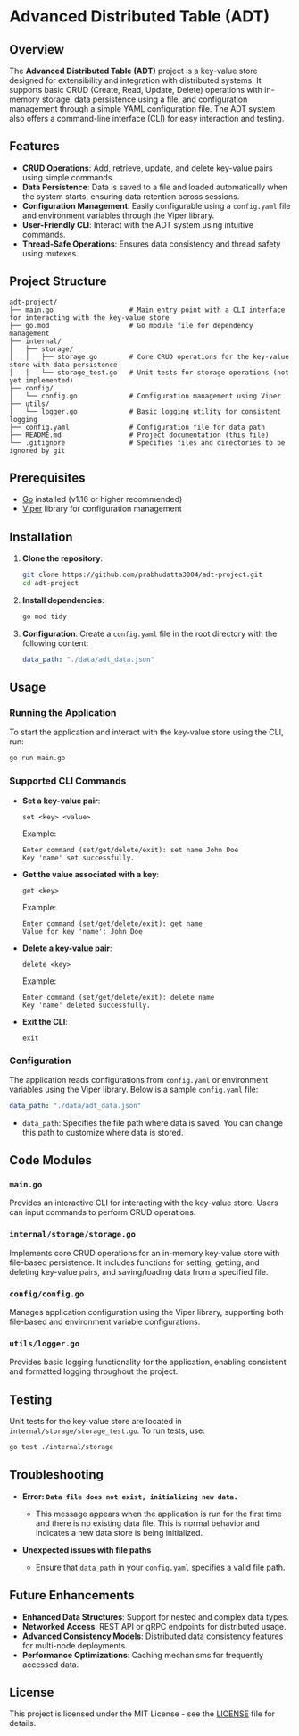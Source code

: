 # Advanced Distributed Table (ADT)

## Overview

The **Advanced Distributed Table (ADT)** project is a key-value store designed for extensibility and integration with distributed systems. It supports basic CRUD (Create, Read, Update, Delete) operations with in-memory storage, data persistence using a file, and configuration management through a simple YAML configuration file. The ADT system also offers a command-line interface (CLI) for easy interaction and testing.

## Features

- **CRUD Operations**: Add, retrieve, update, and delete key-value pairs using simple commands.
- **Data Persistence**: Data is saved to a file and loaded automatically when the system starts, ensuring data retention across sessions.
- **Configuration Management**: Easily configurable using a `config.yaml` file and environment variables through the Viper library.
- **User-Friendly CLI**: Interact with the ADT system using intuitive commands.
- **Thread-Safe Operations**: Ensures data consistency and thread safety using mutexes.

## Project Structure

```
adt-project/
├── main.go                   # Main entry point with a CLI interface for interacting with the key-value store
├── go.mod                    # Go module file for dependency management
├── internal/
│   ├── storage/
│   │   ├── storage.go        # Core CRUD operations for the key-value store with data persistence
│   │   └── storage_test.go   # Unit tests for storage operations (not yet implemented)
├── config/
│   └── config.go             # Configuration management using Viper
├── utils/
│   └── logger.go             # Basic logging utility for consistent logging
├── config.yaml               # Configuration file for data path
├── README.md                 # Project documentation (this file)
└── .gitignore                # Specifies files and directories to be ignored by git
```

## Prerequisites

- [Go](https://golang.org/) installed (v1.16 or higher recommended)
- [Viper](https://github.com/spf13/viper) library for configuration management

## Installation

1. **Clone the repository**:
   ```bash
   git clone https://github.com/prabhudatta3004/adt-project.git
   cd adt-project
   ```

2. **Install dependencies**:
   ```bash
   go mod tidy
   ```

3. **Configuration**:
   Create a `config.yaml` file in the root directory with the following content:
   ```yaml
   data_path: "./data/adt_data.json"
   ```

## Usage

### Running the Application

To start the application and interact with the key-value store using the CLI, run:

```bash
go run main.go
```

### Supported CLI Commands

- **Set a key-value pair**:
  ```
  set <key> <value>
  ```
  Example:
  ```
  Enter command (set/get/delete/exit): set name John Doe
  Key 'name' set successfully.
  ```
- **Get the value associated with a key**:
  ```
  get <key>
  ```
  Example:
  ```
  Enter command (set/get/delete/exit): get name
  Value for key 'name': John Doe
  ```
- **Delete a key-value pair**:
  ```
  delete <key>
  ```
  Example:
  ```
  Enter command (set/get/delete/exit): delete name
  Key 'name' deleted successfully.
  ```
- **Exit the CLI**:
  ```
  exit
  ```

### Configuration

The application reads configurations from `config.yaml` or environment variables using the Viper library. Below is a sample `config.yaml` file:

```yaml
data_path: "./data/adt_data.json"
```

- `data_path`: Specifies the file path where data is saved. You can change this path to customize where data is stored.

## Code Modules

### `main.go`

Provides an interactive CLI for interacting with the key-value store. Users can input commands to perform CRUD operations.

### `internal/storage/storage.go`

Implements core CRUD operations for an in-memory key-value store with file-based persistence. It includes functions for setting, getting, and deleting key-value pairs, and saving/loading data from a specified file.

### `config/config.go`

Manages application configuration using the Viper library, supporting both file-based and environment variable configurations.

### `utils/logger.go`

Provides basic logging functionality for the application, enabling consistent and formatted logging throughout the project.

## Testing

Unit tests for the key-value store are located in `internal/storage/storage_test.go`. To run tests, use:

```bash
go test ./internal/storage
```

## Troubleshooting

- **Error: `Data file does not exist, initializing new data.`**
  - This message appears when the application is run for the first time and there is no existing data file. This is normal behavior and indicates a new data store is being initialized.

- **Unexpected issues with file paths**
  - Ensure that `data_path` in your `config.yaml` specifies a valid file path.

## Future Enhancements

- **Enhanced Data Structures**: Support for nested and complex data types.
- **Networked Access**: REST API or gRPC endpoints for distributed usage.
- **Advanced Consistency Models**: Distributed data consistency features for multi-node deployments.
- **Performance Optimizations**: Caching mechanisms for frequently accessed data.

## License

This project is licensed under the MIT License - see the [LICENSE](license) file for details.

